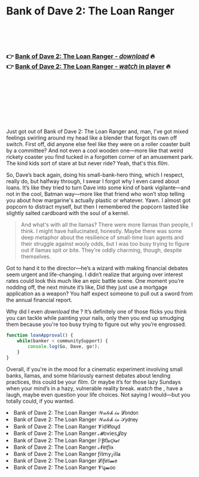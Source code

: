 <h1>Bank of Dave 2: The Loan Ranger</h1>

<br><br><br>

<h3>👉 <a href="https://Jamess-mefulcomppop1986.github.io/cnksrcctqq/">Bank of Dave 2: The Loan Ranger - 𝘥𝘰𝘸𝘯𝘭𝘰𝘢𝘥</a> 🔥<br>
👉 <a href="https://Jamess-mefulcomppop1986.github.io/cnksrcctqq/">Bank of Dave 2: The Loan Ranger - 𝘸𝘢𝘵𝘤𝘩 in player</a> 🔥
</h3>



<br><br><br><br><br><br><br>


Just got out of Bank of Dave 2: The Loan Ranger and, man, I’ve got mixed feelings swirling around my head like a blender that forgot its own off switch. First off, did anyone else feel like they were on a roller coaster built by a committee? And not even a cool wooden one—more like that weird rickety coaster you find tucked in a forgotten corner of an amusement park. The kind kids sort of stare at but never ride? Yeah, that's this 𝘧𝘪𝘭𝘮.

So, Dave’s back again, doing his small-bank-hero thing, which I respect, really do, but halfway through, I swear I forgot why I even cared about loans. It’s like they tried to turn Dave into some kind of bank vigilante—and not in the cool, Batman way—more like that friend who won’t stop telling you about how margarine's actually plastic or whatever. Yawn. I almost got popcorn to distract myself, but then I remembered the popcorn tasted like slightly salted cardboard with the soul of a kernel.

> And what's with all the llamas? There were more llamas than people, I think. I might have hallucinated, honestly. Maybe there was some deep metaphor about the resilience of small-time loan agents and their struggle against wooly odds, but I was too busy trying to figure out if llamas spit or bite. They're oddly charming, though, despite themselves.

Got to hand it to the director—he’s a wizard with making financial debates seem urgent and life-changing. I didn’t realize that arguing over interest rates could look this much like an epic battle scene. One moment you’re nodding off, the next minute it’s like, Did they just use a mortgage application as a weapon? You half expect someone to pull out a sword from the annual financial report.

Why did I even 𝘥𝘰𝘸𝘯𝘭𝘰𝘢𝘥 the  ? It’s definitely one of those flicks you think you can tackle while painting your nails, only then you end up smudging them because you're too busy trying to figure out why you’re engrossed.

```javascript
function loanApproval() {
    while(banker < communitySupport) {
        console.log(Go, Dave, go!);
    }
}
```

Overall, if you're in the mood for a cinematic experiment involving small banks, llamas, and some hilariously earnest debates about lending practices, this could be your 𝘧𝘪𝘭𝘮. Or maybe it’s for those lazy Sundays when your mind’s in a hazy, vulnerable reality break. 𝘸𝘢𝘵𝘤𝘩 the  , have a laugh, maybe even question your life choices. Not saying I would—but you totally could, if you wanted.

<li>Bank of Dave 2: The Loan Ranger 𝒲𝒶𝓉𝒸𝒽 𝒾𝓃 𝓛𝗈𝗇𝖽𝗈𝗇</li>
<li>Bank of Dave 2: The Loan Ranger 𝒲𝒶𝓉𝒸𝒽 𝒾𝓃 𝒮𝗒𝖽𝗇𝖾𝗒</li>
<li>Bank of Dave 2: The Loan Ranger 𝓥𝗂ԁ𝓒𝗅𝗈ųԁ</li>
<li>Bank of Dave 2: The Loan Ranger 𝓜𝗈ν𝗂𝖾𝗌𝓙𝗈𝗒</li>
<li>Bank of Dave 2: The Loan Ranger 𝙿Ꞵť𝗅𝓸ç𝗄𝓮𝗋</li>
<li>Bank of Dave 2: The Loan Ranger 𝓝𝖾𝗍ƒ𝗅𝗂𝗑</li>
<li>Bank of Dave 2: The Loan Ranger ƒ𝗂𝗅𝗆𝗒𝓏𝗂𝗅𝗅𝖆</li>
<li>Bank of Dave 2: The Loan Ranger 𝓛𝗂ƒ𝖾𝗍𝗂𝓶𝖾</li>
<li>Bank of Dave 2: The Loan Ranger 𝓥ų𝓶𝗈𝗈</li>

